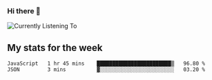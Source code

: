 ### Hi there 👋

![Currently Listening To](https://lastfm-recently-played.vercel.app/api?user=lynziee)

## My stats for the week
<!--START_SECTION:waka-->

```text
JavaScript   1 hr 45 mins    ████████████████████████▒   96.80 %
JSON         3 mins          ▓░░░░░░░░░░░░░░░░░░░░░░░░   03.20 %
```

<!--END_SECTION:waka-->
